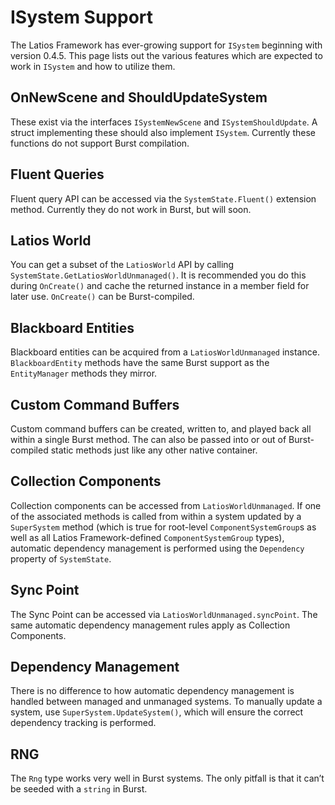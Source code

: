 # ISystem Support

The Latios Framework has ever-growing support for `ISystem` beginning with
version 0.4.5. This page lists out the various features which are expected to
work in `ISystem` and how to utilize them.

## OnNewScene and ShouldUpdateSystem

These exist via the interfaces `ISystemNewScene` and `ISystemShouldUpdate`. A
struct implementing these should also implement `ISystem`. Currently these
functions do not support Burst compilation.

## Fluent Queries

Fluent query API can be accessed via the `SystemState.Fluent()` extension
method. Currently they do not work in Burst, but will soon.

## Latios World

You can get a subset of the `LatiosWorld` API by calling
`SystemState.GetLatiosWorldUnmanaged()`. It is recommended you do this during
`OnCreate()` and cache the returned instance in a member field for later use.
`OnCreate()` can be Burst-compiled.

## Blackboard Entities

Blackboard entities can be acquired from a `LatiosWorldUnmanaged` instance.
`BlackboardEntity` methods have the same Burst support as the `EntityManager`
methods they mirror.

## Custom Command Buffers

Custom command buffers can be created, written to, and played back all within a
single Burst method. The can also be passed into or out of Burst-compiled static
methods just like any other native container.

## Collection Components

Collection components can be accessed from `LatiosWorldUnmanaged`. If one of the
associated methods is called from within a system updated by a `SuperSystem`
method (which is true for root-level `ComponentSystemGroup`s as well as all
Latios Framework-defined `ComponentSystemGroup` types), automatic dependency
management is performed using the `Dependency` property of `SystemState`.

## Sync Point

The Sync Point can be accessed via `LatiosWorldUnmanaged.syncPoint`. The same
automatic dependency management rules apply as Collection Components.

## Dependency Management

There is no difference to how automatic dependency management is handled between
managed and unmanaged systems. To manually update a system, use
`SuperSystem.UpdateSystem()`, which will ensure the correct dependency tracking
is performed.

## RNG

The `Rng` type works very well in Burst systems. The only pitfall is that it
can’t be seeded with a `string` in Burst.
